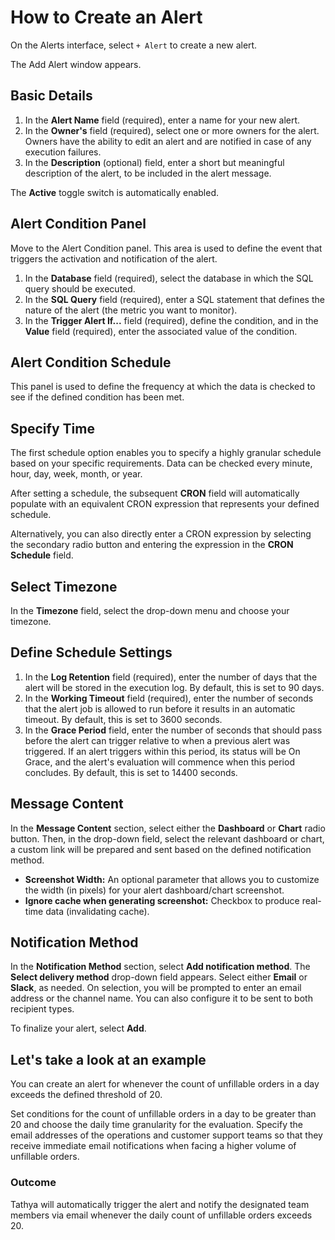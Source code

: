 # How to Create an Alert

On the Alerts interface, select `+ Alert` to create a new alert.

The Add Alert window appears.

## Basic Details

1. In the **Alert Name** field (required), enter a name for your new alert.
2. In the **Owner's** field (required), select one or more owners for the alert. Owners have the ability to edit an alert and are notified in case of any execution failures.
3. In the **Description** (optional) field, enter a short but meaningful description of the alert, to be included in the alert message.

The **Active** toggle switch is automatically enabled.

## Alert Condition Panel

Move to the Alert Condition panel. This area is used to define the event that triggers the activation and notification of the alert.

1. In the **Database** field (required), select the database in which the SQL query should be executed.
2. In the **SQL Query** field (required), enter a SQL statement that defines the nature of the alert (the metric you want to monitor).
3. In the **Trigger Alert If...** field (required), define the condition, and in the **Value** field (required), enter the associated value of the condition.

## Alert Condition Schedule

This panel is used to define the frequency at which the data is checked to see if the defined condition has been met.

## Specify Time

The first schedule option enables you to specify a highly granular schedule based on your specific requirements. Data can be checked every minute, hour, day, week, month, or year.

After setting a schedule, the subsequent **CRON** field will automatically populate with an equivalent CRON expression that represents your defined schedule.

Alternatively, you can also directly enter a CRON expression by selecting the secondary radio button and entering the expression in the **CRON Schedule** field.

## Select Timezone

In the **Timezone** field, select the drop-down menu and choose your timezone.

## Define Schedule Settings

1. In the **Log Retention** field (required), enter the number of days that the alert will be stored in the execution log. By default, this is set to 90 days.
2. In the **Working Timeout** field (required), enter the number of seconds that the alert job is allowed to run before it results in an automatic timeout. By default, this is set to 3600 seconds.
3. In the **Grace Period** field, enter the number of seconds that should pass before the alert can trigger relative to when a previous alert was triggered. If an alert triggers within this period, its status will be On Grace, and the alert's evaluation will commence when this period concludes. By default, this is set to 14400 seconds.

## Message Content

In the **Message Content** section, select either the **Dashboard** or **Chart** radio button. Then, in the drop-down field, select the relevant dashboard or chart, a custom link will be prepared and sent based on the defined notification method.

- **Screenshot Width:** An optional parameter that allows you to customize the width (in pixels) for your alert dashboard/chart screenshot.
- **Ignore cache when generating screenshot:** Checkbox to produce real-time data (invalidating cache).

## Notification Method

In the **Notification Method** section, select **Add notification method**. The **Select delivery method** drop-down field appears. Select either **Email** or **Slack**, as needed. On selection, you will be prompted to enter an email address or the channel name. You can also configure it to be sent to both recipient types.

To finalize your alert, select **Add**.

## Let's take a look at an example

You can create an alert for whenever the count of unfillable orders in a day exceeds the defined threshold of 20.

Set conditions for the count of unfillable orders in a day to be greater than 20 and choose the daily time granularity for the evaluation. Specify the email addresses of the operations and customer support teams so that they receive immediate email notifications when facing a higher volume of unfillable orders.

### Outcome

Tathya will automatically trigger the alert and notify the designated team members via email whenever the daily count of unfillable orders exceeds 20.

